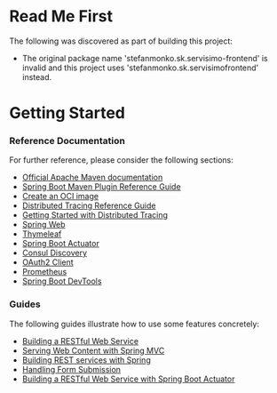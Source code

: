 # Read Me First
The following was discovered as part of building this project:  

* The original package name 'stefanmonko.sk.servisimo-frontend' is invalid and this project uses 'stefanmonko.sk.servisimofrontend' instead.  

# Getting Started

### Reference Documentation
For further reference, please consider the following sections:

* [Official Apache Maven documentation](https://maven.apache.org/guides/index.html)    
* [Spring Boot Maven Plugin Reference Guide](https://docs.spring.io/spring-boot/docs/3.1.0/maven-plugin/reference/html/)    
* [Create an OCI image](https://docs.spring.io/spring-boot/docs/3.1.0/maven-plugin/reference/html/#build-image)  
* [Distributed Tracing Reference Guide](https://micrometer.io/docs/tracing)  
* [Getting Started with Distributed Tracing](https://docs.spring.io/spring-boot/docs/3.1.0/reference/html/actuator.html#actuator.micrometer-tracing.getting-started)  
* [Spring Web](https://docs.spring.io/spring-boot/docs/3.1.0/reference/htmlsingle/#web)  
* [Thymeleaf](https://docs.spring.io/spring-boot/docs/3.1.0/reference/htmlsingle/#web.servlet.spring-mvc.template-engines)  
* [Spring Boot Actuator](https://docs.spring.io/spring-boot/docs/3.1.0/reference/htmlsingle/#actuator)  
* [Consul Discovery](https://docs.spring.io/spring-cloud-consul/docs/current/reference/html/#spring-cloud-consul-discovery)  
* [OAuth2 Client](https://docs.spring.io/spring-boot/docs/3.1.0/reference/htmlsingle/#web.security.oauth2.client)  
* [Prometheus](https://docs.spring.io/spring-boot/docs/3.1.0/reference/htmlsingle/#actuator.metrics.export.prometheus)  
* [Spring Boot DevTools](https://docs.spring.io/spring-boot/docs/3.1.0/reference/htmlsingle/#using.devtools)  

### Guides
The following guides illustrate how to use some features concretely:

* [Building a RESTful Web Service](https://spring.io/guides/gs/rest-service/)  
* [Serving Web Content with Spring MVC](https://spring.io/guides/gs/serving-web-content/)  
* [Building REST services with Spring](https://spring.io/guides/tutorials/rest/)  
* [Handling Form Submission](https://spring.io/guides/gs/handling-form-submission/)  
* [Building a RESTful Web Service with Spring Boot Actuator](https://spring.io/guides/gs/actuator-service/)  

